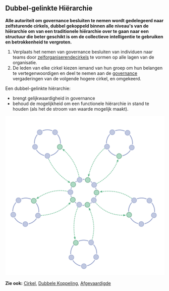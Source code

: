 ## Dubbel-gelinkte Hiërarchie

**Alle autoriteit om governance besluiten te nemen wordt gedelegeerd naar zelfsturende cirkels, dubbel gekoppeld binnen alle niveau's van de hiërarchie om van een traditionele hiërarchie over te gaan naar een structuur die beter geschikt is om de collectieve intelligentie te gebruiken en betrokkenheid te vergroten.**

1. Verplaats het nemen van governance besluiten van individuen naar teams door [ zelforganiserende](glossary:self-governance)[cirkels](glossary:circle) te vormen op alle lagen van de organisatie.
2. De leden van elke cirkel kiezen iemand van hun groep om hun belangen te vertegenwoordigen en deel te nemen aan de [governance](glossary:governance) vergaderingen van de volgende hogere cirkel, en omgekeerd.

Een dubbel-gelinkte hiërarchie:

- brengt gelijkwaardigheid in governance
- behoud de mogelijkheid om een functionele hiërarchie in stand te houden (als het de stroom van waarde mogelijk maakt).

![Een dubbele-gelinkte hiërarchie: niet de typische hiërarchie](img/structural-patterns/double-linked-hierarchy.png)

**Zie ook:** [Cirkel](section:Circle), [Dubbele Koppeling](section:Double-Linking), [Afgevaardigde](section:Representative)